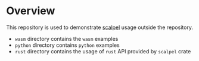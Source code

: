 # Overview

This repository is used to demonstrate [scalpel](https://github.com/ystero-dev/scalpel) usage outside the repository.

- `wasm` directory contains the `wasm` examples
- `python` directory contains `python` examples
- `rust` directory contains the usage of `rust` API provided by `scalpel` crate


